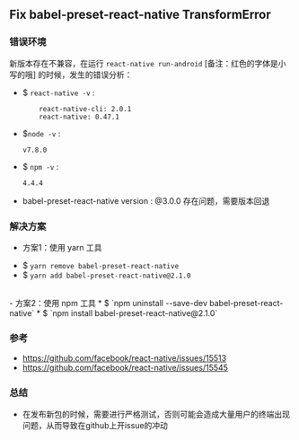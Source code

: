 Fix babel-preset-react-native TransformError
---

### __错误环境__

新版本存在不兼容，在运行  `react-native run-android` [备注：红色的字体是小写的哦] 的时候，发生的错误分析：

- $ `react-native -v` :
    ```
        react-native-cli: 2.0.1
        react-native: 0.47.1
    ```

- $`node -v` : 
    ```
    v7.8.0
    ```

- $ `npm -v` :
    ```
    4.4.4
    ```

- babel-preset-react-native version : @3.0.0  存在问题，需要版本回退


### __解决方案__

- 方案1：使用 yarn 工具
 * $ `yarn remove babel-preset-react-native`
 * $ `yarn add babel-preset-react-native@2.1.0`
<br>
-  方案2：使用 npm 工具
 * $ `npm uninstall --save-dev babel-preset-react-native`
 * $ `npm install babel-preset-react-native@2.1.0`

###  __参考__

- https://github.com/facebook/react-native/issues/15513
- https://github.com/facebook/react-native/issues/15545

### __总结__

- 在发布新包的时候，需要进行严格测试，否则可能会造成大量用户的终端出现问题，从而导致在github上开issue的冲动